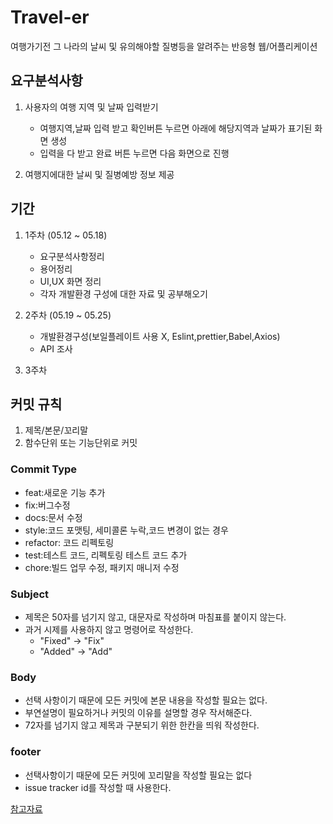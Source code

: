 # Travel-er
여행가기전 그 나라의 날씨 및 유의해야할 질병등을 알려주는 반응형 웹/어플리케이션

## 요구분석사항

1. 사용자의 여행 지역 및 날짜 입력받기
    - 여행지역,날짜 입력 받고 확인버튼 누르면 아래에 해당지역과 날짜가 표기된 화면 생성
    - 입력을 다 받고 완료 버튼 누르면 다음 화면으로 진행

2. 여행지에대한 날씨 및 질병예방 정보 제공


## 기간

1. 1주차 (05.12 ~ 05.18)
    - 요구분석사항정리
    - 용어정리
    - UI,UX 화면 정리
    - 각자 개발환경 구성에 대한 자료 및 공부해오기

2. 2주차 (05.19 ~ 05.25)
    - 개발환경구성(보일플레이트 사용 X, Eslint,prettier,Babel,Axios)
    - API 조사
    
3. 3주차 

## 커밋 규칙

1. 제목/본문/꼬리말
2. 함수단위 또는 기능단위로 커밋

### Commit Type

- feat:새로운 기능 추가
- fix:버그수정
- docs:문서 수정
- style:코드 포맷팅, 세미콜론 누락,코드 변경이 없는 경우
- refactor: 코드 리펙토링
- test:테스트 코드, 리펙토링 테스트 코드 추가
- chore:빌드 업무 수정, 패키지 매니저 수정

### Subject
- 제목은 50자를 넘기지 않고, 대문자로 작성하며 마침표를 붙이지 않는다.
- 과거 시제를 사용하지 않고 명령어로 작성한다.
    - "Fixed" -> "Fix"
    - "Added" -> "Add"

### Body

- 선택 사항이기 때문에 모든 커밋에 본문 내용을 작성할 필요는 없다.
- 부연설명이 필요하거나 커밋의 이유를 설명할 경우 작서해준다.
- 72자를 넘기지 않고 제목과 구분되기 위한 한칸을 띄워 작성한다.

### footer

- 선택사항이기 때문에 모든 커밋에 꼬리말을 작성할 필요는 없다
- issue tracker id를 작성할 때 사용한다.

[참고자료](https://doublesprogramming.tistory.com/256)
